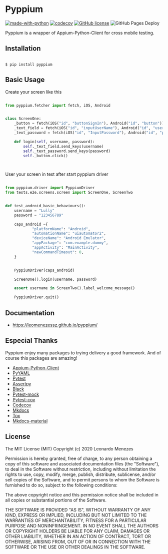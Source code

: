 # Pyppium

[![made-with-python](https://img.shields.io/badge/Made%20with-Python-1f425f.svg)](https://www.python.org/)
[![codecov](https://codecov.io/gh/leomenezessz/pyppium/branch/master/graph/badge.svg)](https://codecov.io/gh/leomenezessz/pyppium)
[![GitHub license](https://img.shields.io/github/license/Naereen/StrapDown.js.svg)](https://github.com/leomenezessz/pyppium/blob/master/LICENSE)
![GitHub Pages Deploy](https://github.com/leomenezessz/pyppium/workflows/GitHub%20Pages%20Deploy/badge.svg?branch=master)

Pyppium is a wrapper of Appium-Python-Client for cross mobile testing.

## Installation

```

$ pip install pyppium

```

## Basic Usage

Create your screen like this

```python

from pyppium.fetcher import fetch, iOS, Android


class ScreenOne:
    _button = fetch(iOS("id", "buttonSignIn"), Android("id", "button"))
    _text_field = fetch(iOS("id", "inputUserName"), Android("id", "username"))
    _text_password = fetch(iOS("id", "InputPassword"), Android("id", "pass"))

    def login(self, username, password):
        self._text_field.send_keys(username)
        self._text_password.send_keys(password)
        self._button.click()

    
```

User your screen in test after start pyppium driver

```python

from pyppium.driver import PyppiumDriver
from tests.e2e.screens.screen import ScreenOne, ScreenTwo


def test_android_basic_behaviours():
    username = "Lully"
    password = "123456789"

    caps_android ={
            "platformName": "Android",
            "automationName": "uiautomator2",
            "deviceName": "Android Emulator",
            "appPackage": "com.example.dummy",
            "appActivity": "MainActivity",
            "newCommandTimeout": 0,
    }


    PyppiumDriver(caps_android)

    ScreenOne().login(username, password)

    assert username in ScreenTwo().label_welcome_message()

    PyppiumDriver.quit()
```

## Documentation

- https://leomenezessz.github.io/pyppium/

## Especial Thanks
 
 Pyppium enjoy many packages to trying delivery a good framework. And of course this packages are amazing!
 
 - [Appium-Python-Client](https://pypi.org/project/Appium-Python-Client/)
 - [PyYAML](https://pypi.org/project/PyYAML/)
 - [Pytest](https://pypi.org/project/pytest/)
 - [Assertpy](https://pypi.org/project/assertpy/)
 - [Black](https://pypi.org/project/black/)
 - [Pytest-mock](https://pypi.org/project/pytest-mock/)
 - [Pytest-cov](https://pypi.org/project/pytest-cov/)
 - [Codecov](https://pypi.org/project/codecov/)
 - [Mkdocs](https://pypi.org/project/mkdocs/)
 - [Tox](https://pypi.org/project/tox/) 
 - [Mkdocs-material](https://squidfunk.github.io/mkdocs-material/) 

## License

 The MIT License (MIT)
 Copyright (c) 2020 Leonardo Menezes

 Permission is hereby granted, free of charge, to any person obtaining a copy
 of this software and associated documentation files (the "Software"), to deal
 in the Software without restriction, including without limitation the rights
 to use, copy, modify, merge, publish, distribute, sublicense, and/or sell
 copies of the Software, and to permit persons to whom the Software is
 furnished to do so, subject to the following conditions:

 The above copyright notice and this permission notice shall be included in all
 copies or substantial portions of the Software.

 THE SOFTWARE IS PROVIDED "AS IS", WITHOUT WARRANTY OF ANY KIND,
 EXPRESS OR IMPLIED, INCLUDING BUT NOT LIMITED TO THE WARRANTIES OF
 MERCHANTABILITY, FITNESS FOR A PARTICULAR PURPOSE AND NONINFRINGEMENT.
 IN NO EVENT SHALL THE AUTHORS OR COPYRIGHT HOLDERS BE LIABLE FOR ANY CLAIM,
 DAMAGES OR OTHER LIABILITY, WHETHER IN AN ACTION OF CONTRACT, TORT OR
 OTHERWISE, ARISING FROM, OUT OF OR IN CONNECTION WITH THE SOFTWARE OR THE USE
 OR OTHER DEALINGS IN THE SOFTWARE.
 
 <br/>








